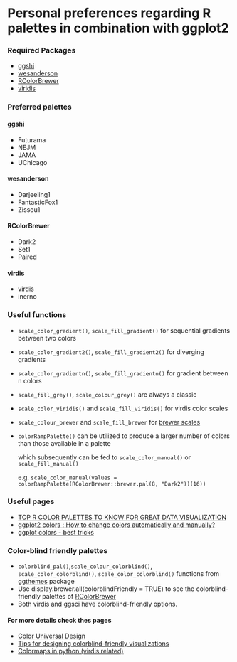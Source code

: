 # Personal preferences regarding R palettes in combination with ggplot2


### Required Packages
- [ggshi](https://nanx.me/ggsci/articles/ggsci.html "ggshi's vignette")
- [wesanderson](https://github.com/karthik/wesanderson "wesanderson's github repository")
- [RColorBrewer](http://colorbrewer2.org "colorbrewer's color guide")
- [viridis](https://cran.csiro.au/web/packages/viridis/viridis.pdf "package documentation")


### Preferred palettes
#### ggshi
- Futurama
- NEJM
- JAMA
- UChicago

#### wesanderson
- Darjeeling1
- FantasticFox1
- Zissou1

#### RColorBrewer
- Dark2
- Set1
- Paired

#### virdis
- virdis
- inerno


### Useful functions
- `scale_color_gradient()`, `scale_fill_gradient()` for sequential gradients between two colors
- `scale_color_gradient2()`, `scale_fill_gradient2()` for diverging gradients
- `scale_color_gradientn()`, `scale_fill_gradientn()` for gradient between n colors
- `scale_fill_grey()`, `scale_colour_grey()` are always a classic
- `scale_color_viridis()` and `scale_fill_viridis()` for virdis color scales
- `scale_colour_brewer` and `scale_fill_brewer` for [brewer scales](https://ggplot2.tidyverse.org/reference/scale_brewer.html)
- `colorRampPalette()` can be utilized to produce a larger number of colors than those available in a palette

   which subsequently can be fed to `scale_color_manual()` or `scale_fill_manual()`
   
   e.g. `scale_color_manual(values = colorRampPalette(RColorBrewer::brewer.pal(8, "Dark2"))(16))`


### Useful pages
- [TOP R COLOR PALETTES TO KNOW FOR GREAT DATA VISUALIZATION](https://www.datanovia.com/en/blog/top-r-color-palettes-to-know-for-great-data-visualization/)
- [ggplot2 colors : How to change colors automatically and manually?](http://www.sthda.com/english/wiki/ggplot2-colors-how-to-change-colors-automatically-and-manually)
- [ggplot colors - best tricks](https://www.datanovia.com/en/blog/ggplot-colors-best-tricks-you-will-love/)


### Color-blind friendly palettes
- `colorblind_pal()`,`scale_colour_colorblind()`, `scale_color_colorblind()`, `scale_color_colorblind()` functions from [ggthemes](https://rdrr.io/cran/ggthemes/man/colorblind.html) package
- Use display.brewer.all(colorblindFriendly = TRUE) to see the colorblind-friendly palettes of [RColorBrewer](http://colorbrewer2.org "colorbrewer's color guide")
- Both virdis and ggsci have colorblind-friendly options.

#### For more details check thes pages
- [Color Universal Design](https://jfly.uni-koeln.de/color/)
- [Tips for designing colorblind-friendly visualizations](https://www.tableau.com/about/blog/2016/4/examining-data-viz-rules-dont-use-red-green-together-53463)
- [Colormaps in python (virdis related)](https://bids.github.io/colormap/)
